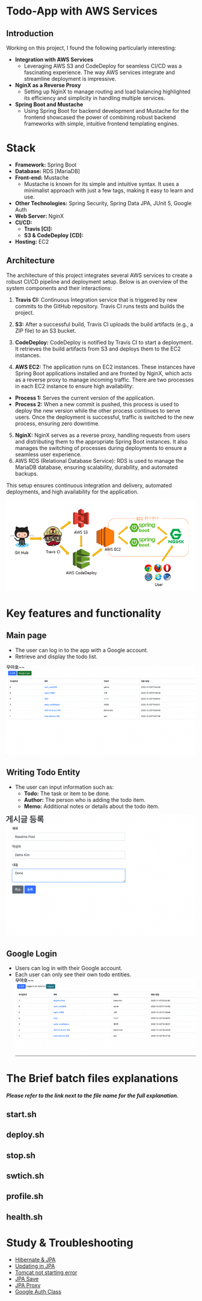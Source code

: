 # Todo-App with AWS Services

## Introduction
Working on this project, I found the following particularly interesting:

- **Integration with AWS Services** 
  - Leveraging AWS S3 and CodeDeploy for seamless CI/CD was a fascinating experience. The way AWS services integrate and streamline deployment is impressive.
- **NginX as a Reverse Proxy** 
  - Setting up NginX to manage routing and load balancing highlighted its efficiency and simplicity in handling multiple services.
- **Spring Boot and Mustache** 
  - Using Spring Boot for backend development and Mustache for the frontend showcased the power of combining robust backend frameworks with simple, intuitive frontend templating engines.


# Stack
- **Framework:** Spring Boot
- **Database:** RDS [MariaDB]
- **Front-end:** Mustache 
  - Mustache is known for its simple and intuitive syntax. It uses a minimalist approach with just a few tags, making it easy to learn and use.
- **Other Technologies:** Spring Security, Spring Data JPA, JUnit 5, Google Auth
- **Web Server:** NginX
- **CI/CD:**
  - **Travis [CI]:**
  - **S3 & CodeDeploy [CD]:**
- **Hosting:** EC2


## Architecture

The architecture of this project integrates several AWS services to create a robust CI/CD pipeline and deployment setup. Below is an overview of the system components and their interactions:

1. **Travis CI:** Continuous Integration service that is triggered by new commits to the GitHub repository. Travis CI runs tests and builds the project.

2. **S3:** After a successful build, Travis CI uploads the build artifacts (e.g., a ZIP file) to an S3 bucket.

3. **CodeDeploy:** CodeDeploy is notified by Travis CI to start a deployment. It retrieves the build artifacts from S3 and deploys them to the EC2 instances.

4. **AWS EC2:** The application runs on EC2 instances. These instances have Spring Boot applications installed and are fronted by NginX, which acts as a reverse proxy to manage incoming traffic. There are two processes in each EC2 instance to ensure high availability:
  - **Process 1:** Serves the current version of the application.
  - **Process 2:** When a new commit is pushed, this process is used to deploy the new version while the other process continues to serve users. Once the deployment is successful, traffic is switched to the new process, ensuring zero downtime.

5. **NginX:** NginX serves as a reverse proxy, handling requests from users and distributing them to the appropriate Spring Boot instances. It also manages the switching of processes during deployments to ensure a seamless user experience.
6. AWS RDS (Relational Database Service): RDS is used to manage the MariaDB database, ensuring scalability, durability, and automated backups.


This setup ensures continuous integration and delivery, automated deployments, and high availability for the application.

![img.png](img.png)

# Key features and functionality

## Main page
- The user can log in to the app with a Google account.
- Retrieve and display the todo list.

![](images/메인_페이지.png)

## Writing Todo Entity
  - The user can input information such as:
    - **Todo:** The task or item to be done.
    - **Author:** The person who is adding the todo item.
    - **Memo:** Additional notes or details about the todo item.

![](images/게시글_등록.png)

## Google Login 
- Users can log in with their Google account.
- Each user can only see their own todo entities.
![](images/적용_확인.png)


# The Brief batch files explanations 
##### Please refer to the link next to the file name for the full explanation.

## start.sh
## deploy.sh
## stop.sh
## swtich.sh
## profile.sh
## health.sh

# Study & Troubleshooting
- [Hibernate & JPA]
- [Updating in JPA]
- [Tomcat not starting error]
- [JPA Save]
- [JPA Proxy]
- [Google Auth Class]

[Hibernate & JPA]: https://velog.io/@sigint_107/Hibernate%EC%99%80-JPA%EB%82%B4%EB%B6%80-%EB%9C%AF%EC%96%B4%EB%B3%B4%EA%B8%B0
[Updating in JPA]: https://velog.io/@sigint_107/JPA-Update
[Tomcat not starting error]: https://velog.io/@sigint_107/Tomcat%EC%9D%B4-%EC%95%88%EC%98%AC%EB%9D%BC-%EA%B0%88%EB%95%8C
[JPA Proxy]: https://velog.io/@sigint_107/JPA-Proxy%EB%9E%80
[JPA Save]: https://velog.io/@sigint_107/JPA-Save%EB%8F%99%EC%9E%91%EA%B5%AC%EC%A1%B0
[Google Auth Class]: https://velog.io/@sigint_107/Registrating-the-Google-Auth-into-the-Spring-boot-application